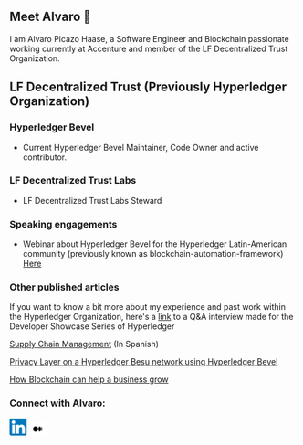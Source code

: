 ## Meet Alvaro 👋

I am Alvaro Picazo Haase, a Software Engineer and Blockchain passionate working currently at Accenture and member of the LF Decentralized Trust Organization.


## LF Decentralized Trust (Previously Hyperledger Organization) 
### Hyperledger Bevel
- Current Hyperledger Bevel Maintainer, Code Owner and active contributor.
### LF Decentralized Trust Labs
- LF Decentralized Trust Labs Steward



### Speaking engagements
- Webinar about Hyperledger Bevel for the Hyperledger Latin-American community (previously known as blockchain-automation-framework) [Here](https://www.youtube.com/watch?v=Q0mA_SuqJTs)

  
### Other published articles
If you want to know a bit more about my experience and past work within the Hyperledger Organization, here's a [link](https://www.hyperledger.org/blog/developer-showcase-series-alvaro-picazo-haase-blockchain-engineer-accenture) to a Q&A interview made for the Developer Showcase Series of Hyperledger

[Supply Chain Management](https://www.periodistadigital.com/economia/bolsa/20240704/casos-blockchain-supply-chain-management-son-beneficios-noticia-689405009416/) (In Spanish)

[Privacy Layer on a Hyperledger Besu network using Hyperledger Bevel](https://www.lfdecentralizedtrust.org/blog/using-hyperledger-bevel-to-add-a-privacy-layer-to-permissioned-besu-networks)

[How Blockchain can help a business grow](https://medium.com/@alvaropicazo/how-blockchain-can-help-a-business-and-why-hyperledger-bevel-is-a-great-option-f62ae4089f02)

### Connect with Alvaro:

<a href="https://www.linkedin.com/in/apicazohaase"><img src="static/assets/img/LinkedIn.png" width="30"/></a>
<a href="https://medium.com/@alvaropicazo"><img src="static/assets/img/Medium-new.png"  width="30" /></a>
<!--
**alvaropicazo/alvaropicazo** is a ✨ _special_ ✨ repository because its `README.md` (this file) appears on your GitHub profile.

Here are some ideas to get you started:

- 🔭 I’m currently working on ...
- 🌱 I’m currently learning ...
- 👯 I’m looking to collaborate on ...
- 🤔 I’m looking for help with ...
- 💬 Ask me about ...
- 📫 How to reach me: ...
- 😄 Pronouns: ...
- ⚡ Fun fact: ...
-->
